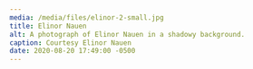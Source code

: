 ```yaml
---
media: /media/files/elinor-2-small.jpg
title: Elinor Nauen
alt: A photograph of Elinor Nauen in a shadowy background.
caption: Courtesy Elinor Nauen
date: 2020-08-20 17:49:00 -0500
---
```

